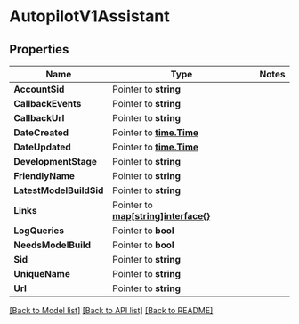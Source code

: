 # AutopilotV1Assistant

## Properties
Name | Type | Notes
------------ | ------------- | -------------
**AccountSid** | Pointer to **string** | 
**CallbackEvents** | Pointer to **string** | 
**CallbackUrl** | Pointer to **string** | 
**DateCreated** | Pointer to [**time.Time**](time.Time.md) | 
**DateUpdated** | Pointer to [**time.Time**](time.Time.md) | 
**DevelopmentStage** | Pointer to **string** | 
**FriendlyName** | Pointer to **string** | 
**LatestModelBuildSid** | Pointer to **string** | 
**Links** | Pointer to [**map[string]interface{}**](.md) | 
**LogQueries** | Pointer to **bool** | 
**NeedsModelBuild** | Pointer to **bool** | 
**Sid** | Pointer to **string** | 
**UniqueName** | Pointer to **string** | 
**Url** | Pointer to **string** | 

[[Back to Model list]](../README.md#documentation-for-models) [[Back to API list]](../README.md#documentation-for-api-endpoints) [[Back to README]](../README.md)


